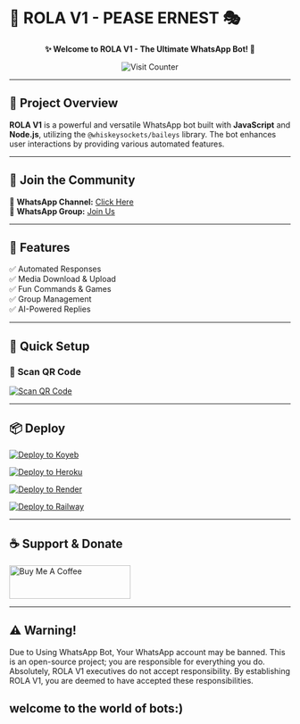 # 🚀 **ROLA V1 - PEASE ERNEST** 🎭  



<p align="center">
  <strong>✨ Welcome to ROLA V1 - The Ultimate WhatsApp Bot! 🚀</strong>
</p>

<p align="center">
  <img src="https://komarev.com/ghpvc/?username=PeaseErnest12287&label=👀+Profile+Visits&style=for-the-badge&color=brightgreen" alt="Visit Counter"/>
</p>

---

## 📌 **Project Overview**
**ROLA V1** is a powerful and versatile WhatsApp bot built with **JavaScript** and **Node.js**, utilizing the `@whiskeysockets/baileys` library. The bot enhances user interactions by providing various automated features.

---

## 🎯 **Join the Community**
🔗 **WhatsApp Channel:** [Click Here](https://whatsapp.com/channel/0029VayK4ty7DAWr0jeCZx0i)  
💬 **WhatsApp Group:** [Join Us](https://chat.whatsapp.com/FAJjIZY3a09Ck73ydqMs4E)  

---

## 🌟 **Features**
✅ Automated Responses  
✅ Media Download & Upload  
✅ Fun Commands & Games  
✅ Group Management  
✅ AI-Powered Replies  

---

## 🚀 **Quick Setup**
### 📸 **Scan QR Code**
[![Scan QR Code](https://img.shields.io/badge/Scan_QR_Code-100000?style=for-the-badge&logo=whatsapp&logoColor=white&labelColor=black&color=black)](https://rola-v1-sesiongenerator.onrender.com/pair.html/)

---

## 📦 **Deploy**
[![Deploy to Koyeb](https://www.koyeb.com/static/images/deploy/button.svg)](https://app.koyeb.com/deploy?name=rola-v1&repository=PeaseErnest12287%2Frola-v1-bot&branch=master&builder=dockerfile&dockerfile=.%2Flib%2FDockerfile&instance_type=free&env%5BSESSION_ID%5D=rola-v1%7Eeh2S6JIxazsypRzDuZgLvYlzwjSdmvB4N8hzyw%3D%3D)  

[![Deploy to Heroku](https://www.herokucdn.com/deploy/button.svg)](https://dashboard.heroku.com/new?template=https://github.com/PeaseErnest12287/rola-v1-bot)  

[![Deploy to Render](https://render.com/images/deploy-to-render-button.svg)](https://render.com/deploy?repo=https://github.com/PeaseErnest12287/rola-v1-bot)  

[![Deploy to Railway](https://railway.app/button.svg)](https://railway.app/new/template/Qe0zMt)  

---

## ☕ **Support & Donate**
<a href="https://www.buymeacoffee.com/ziyankp" target="_blank">
  <img src="https://cdn.buymeacoffee.com/buttons/v2/default-violet.png" alt="Buy Me A Coffee" style="height: 60px !important;width: 217px !important;" />
</a>

---

## ⚠️ **Warning!**  
Due to Using WhatsApp Bot, Your WhatsApp account may be banned. This is an open-source project; you are responsible for everything you do. Absolutely, ROLA V1 executives do not accept responsibility. By establishing ROLA V1, you are deemed to have accepted these responsibilities.

## welcome to the world of bots:)
